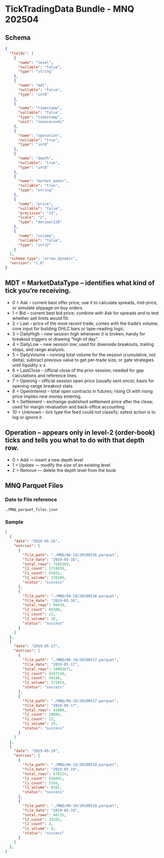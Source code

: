 # TickTradingData Bundle - MNQ 202504

## Schema
```json
{
  "fields": [
    {
      "name": "level",
      "nullable": "false",
      "type": "string"
    },
    {
      "name": "mdt",
      "nullable": "false",
      "type": "int8"
    },
    {
      "name": "timestamp",
      "nullable": "false",
      "type": "timestamp",
      "unit": "nanoseconds"
    },
    {
      "name": "operation",
      "nullable": "true",
      "type": "int8"
    },
    {
      "name": "depth",
      "nullable": "true",
      "type": "int8"
    },
    {
      "name": "market_maker",
      "nullable": "true",
      "type": "string"
    },
    {
      "name": "price",
      "nullable": "false",
      "precision": "13",
      "scale": "2",
      "type": "decimal128"
    },
    {
      "name": "volume",
      "nullable": "false",
      "type": "int32"
    }
  ],
  "schema_type": "arrow_dynamic",
  "version": "1.0"
}
```

## MDT = MarketDataType – identifies what kind of tick you’re receiving.

- 0 = Ask – current best offer price; use it to calculate spreads, mid-price, or simulate slippage on buy orders.
- 1 = Bid – current best bid price; combine with Ask for spreads and to test whether sell limits would fill.
- 2 = Last – price of the most recent trade, comes with the trade’s volume; core input for building OHLC bars or tape-reading logic.
- 3 = DailyHigh – new session high whenever it is broken; handy for breakout triggers or drawing “high of day”.
- 4 = DailyLow – new session low; used for downside breakouts, trailing stops, and range analysis.
- 5 = DailyVolume – running total volume for the session (cumulative, not delta); subtract previous value to get per-trade size, or gate strategies until liquidity ≥ x.
- 6 = LastClose – official close of the prior session; needed for gap calculations and reference lines.
- 7 = Opening – official session open price (usually sent once); basis for opening-range breakout stats.
- 8 = OpenInterest – total open contracts in futures; rising OI with rising price implies new money entering.
- 9 = Settlement – exchange-published settlement price after the close; used for margin revaluation and back-office accounting.
- 10 = Unknown – tick type the feed could not classify; safest action is to log or ignore it.

## Operation – appears only in level-2 (order-book) ticks and tells you what to do with that depth row.

- 0 = Add     — insert a new depth level
- 1 = Update  — modify the size of an existing level
- 2 = Remove  — delete the depth level from the book

## MNQ Parquet Files

### Date to File reference

`./MNQ_parquet_files.json`

### Sample

```json
[
  {
    "date": "2019-05-16",
    "entries": [
      {
        "file_path": "./MNQ/06-19/20190516.parquet",
        "file_date": "2019-05-16",
        "total_rows": 7585369,
        "l2_count": 5724939,
        "l1_count": 65051,
        "l1_volume": 120106,
        "status": "success"
      },
      {
        "file_path": "./MNQ/09-19/20190516.parquet",
        "file_date": "2019-05-16",
        "total_rows": 98439,
        "l2_count": 68388,
        "l1_count": 21,
        "l1_volume": 28,
        "status": "success"
      }
    ]
  },
  {
    "date": "2019-05-17",
    "entries": [
      {
        "file_path": "./MNQ/06-19/20190517.parquet",
        "file_date": "2019-05-17",
        "total_rows": 10883671,
        "l2_count": 8247210,
        "l1_count": 94196,
        "l1_volume": 172054,
        "status": "success"
      },
      {
        "file_path": "./MNQ/09-19/20190517.parquet",
        "file_date": "2019-05-17",
        "total_rows": 41008,
        "l2_count": 29894,
        "l1_count": 22,
        "l1_volume": 29,
        "status": "success"
      }
    ]
  },
  {
    "date": "2019-05-19",
    "entries": [
      {
        "file_path": "./MNQ/06-19/20190519.parquet",
        "file_date": "2019-05-19",
        "total_rows": 670124,
        "l2_count": 556581,
        "l1_count": 5356,
        "l1_volume": 6587,
        "status": "success"
      },
      {
        "file_path": "./MNQ/09-19/20190519.parquet",
        "file_date": "2019-05-19",
        "total_rows": 46135,
        "l2_count": 34355,
        "l1_count": 4,
        "l1_volume": 4,
        "status": "success"
      }
    ]
  },
]
```